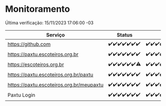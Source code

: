 # Monitoramento

Última verificação: 15/11/2023 17:06:00 -03

|Serviço|Status|Últimas 24h|
|---|---|---|
|https://github.com|<span title="2023-11-08: OK=24">✔️</span><span title="2023-11-09: OK=24">✔️</span><span title="2023-11-10: OK=24">✔️</span><span title="2023-11-11: OK=24">✔️</span><span title="2023-11-12: OK=24">✔️</span><span title="2023-11-13: OK=24">✔️</span><span title="2023-11-14: OK=21">✔️</span>|<span title="14/11/2023 18:03:00 -03 : 200">✔️</span><span title="14/11/2023 19:04:00 -03 : 200">✔️</span><span title="14/11/2023 20:05:00 -03 : 200">✔️</span><span title="14/11/2023 21:30:00 -03 : 200">✔️</span><span title="14/11/2023 22:45:00 -03 : 200">✔️</span><span title="14/11/2023 23:20:00 -03 : 200">✔️</span><span title="15/11/2023 00:06:00 -03 : 200">✔️</span><span title="15/11/2023 01:07:00 -03 : 200">✔️</span><span title="15/11/2023 02:06:00 -03 : 200">✔️</span><span title="15/11/2023 03:08:00 -03 : 200">✔️</span><span title="15/11/2023 04:05:00 -03 : 200">✔️</span><span title="15/11/2023 05:08:00 -03 : 200">✔️</span><span title="15/11/2023 06:06:00 -03 : 200">✔️</span><span title="15/11/2023 07:07:00 -03 : 200">✔️</span><span title="15/11/2023 08:04:00 -03 : 200">✔️</span><span title="15/11/2023 09:11:00 -03 : 200">✔️</span><span title="15/11/2023 10:09:00 -03 : 200">✔️</span><span title="15/11/2023 11:05:00 -03 : 200">✔️</span><span title="15/11/2023 12:06:00 -03 : 200">✔️</span><span title="15/11/2023 13:07:00 -03 : 200">✔️</span><span title="15/11/2023 14:05:00 -03 : 200">✔️</span><span title="15/11/2023 15:08:00 -03 : 200">✔️</span><span title="15/11/2023 16:03:00 -03 : 200">✔️</span><span title="15/11/2023 17:06:00 -03 : 200">✔️</span>|
|https://paxtu.escoteiros.org.br|<span title="2023-11-08: OK=24">✔️</span><span title="2023-11-09: OK=24">✔️</span><span title="2023-11-10: OK=24">✔️</span><span title="2023-11-11: OK=24">✔️</span><span title="2023-11-12: OK=24">✔️</span><span title="2023-11-13: OK=24">✔️</span><span title="2023-11-14: OK=21">✔️</span>|<span title="14/11/2023 18:03:00 -03 : 200">✔️</span><span title="14/11/2023 19:04:00 -03 : 200">✔️</span><span title="14/11/2023 20:05:00 -03 : 200">✔️</span><span title="14/11/2023 21:30:00 -03 : 200">✔️</span><span title="14/11/2023 22:45:00 -03 : 200">✔️</span><span title="14/11/2023 23:20:00 -03 : 200">✔️</span><span title="15/11/2023 00:06:00 -03 : 200">✔️</span><span title="15/11/2023 01:07:00 -03 : 200">✔️</span><span title="15/11/2023 02:06:00 -03 : 200">✔️</span><span title="15/11/2023 03:08:00 -03 : 200">✔️</span><span title="15/11/2023 04:05:00 -03 : 200">✔️</span><span title="15/11/2023 05:08:00 -03 : 200">✔️</span><span title="15/11/2023 06:06:00 -03 : 200">✔️</span><span title="15/11/2023 07:07:00 -03 : 200">✔️</span><span title="15/11/2023 08:04:00 -03 : 200">✔️</span><span title="15/11/2023 09:11:00 -03 : 200">✔️</span><span title="15/11/2023 10:09:00 -03 : 200">✔️</span><span title="15/11/2023 11:05:00 -03 : 200">✔️</span><span title="15/11/2023 12:06:00 -03 : 200">✔️</span><span title="15/11/2023 13:07:00 -03 : 200">✔️</span><span title="15/11/2023 14:05:00 -03 : 200">✔️</span><span title="15/11/2023 15:08:00 -03 : 200">✔️</span><span title="15/11/2023 16:03:00 -03 : 200">✔️</span><span title="15/11/2023 17:06:00 -03 : 200">✔️</span>|
|https://escoteiros.org.br|<span title="2023-11-08: OK=24">✔️</span><span title="2023-11-09: OK=24">✔️</span><span title="2023-11-10: OK=24">✔️</span><span title="2023-11-11: OK=24">✔️</span><span title="2023-11-12: OK=24">✔️</span><span title="2023-11-13: OK=24">✔️</span><span title="2023-11-14: OK=20, Falhas=1">⚠️</span>|<span title="14/11/2023 18:03:00 -03 : 200">✔️</span><span title="14/11/2023 19:04:00 -03 : 200">✔️</span><span title="14/11/2023 20:05:00 -03 : 200">✔️</span><span title="14/11/2023 21:30:00 -03 : 200">✔️</span><span title="14/11/2023 22:45:00 -03 : 200">✔️</span><span title="14/11/2023 23:20:00 -03 : 200">✔️</span><span title="15/11/2023 00:06:00 -03 : 200">✔️</span><span title="15/11/2023 01:07:00 -03 : 200">✔️</span><span title="15/11/2023 02:06:00 -03 : 200">✔️</span><span title="15/11/2023 03:08:00 -03 : 200">✔️</span><span title="15/11/2023 04:05:00 -03 : 200">✔️</span><span title="15/11/2023 05:08:00 -03 : 200">✔️</span><span title="15/11/2023 06:06:00 -03 : 200">✔️</span><span title="15/11/2023 07:07:00 -03 : 200">✔️</span><span title="15/11/2023 08:04:00 -03 : 200">✔️</span><span title="15/11/2023 09:11:00 -03 : 200">✔️</span><span title="15/11/2023 10:09:00 -03 : 200">✔️</span><span title="15/11/2023 11:05:00 -03 : 200">✔️</span><span title="15/11/2023 12:06:00 -03 : 200">✔️</span><span title="15/11/2023 13:07:00 -03 : 200">✔️</span><span title="15/11/2023 14:05:00 -03 : 200">✔️</span><span title="15/11/2023 15:08:00 -03 : 200">✔️</span><span title="15/11/2023 16:03:00 -03 : 200">✔️</span><span title="15/11/2023 17:06:00 -03 : 200">✔️</span>|
|https://paxtu.escoteiros.org.br/paxtu|<span title="2023-11-08: OK=24">✔️</span><span title="2023-11-09: OK=24">✔️</span><span title="2023-11-10: OK=24">✔️</span><span title="2023-11-11: OK=24">✔️</span><span title="2023-11-12: OK=24">✔️</span><span title="2023-11-13: OK=24">✔️</span><span title="2023-11-14: OK=21">✔️</span>|<span title="14/11/2023 18:03:00 -03 : 200">✔️</span><span title="14/11/2023 19:04:00 -03 : 200">✔️</span><span title="14/11/2023 20:05:00 -03 : 200">✔️</span><span title="14/11/2023 21:30:00 -03 : 200">✔️</span><span title="14/11/2023 22:46:00 -03 : 200">✔️</span><span title="14/11/2023 23:20:00 -03 : 200">✔️</span><span title="15/11/2023 00:06:00 -03 : 200">✔️</span><span title="15/11/2023 01:07:00 -03 : 200">✔️</span><span title="15/11/2023 02:06:00 -03 : 200">✔️</span><span title="15/11/2023 03:08:00 -03 : 200">✔️</span><span title="15/11/2023 04:05:00 -03 : 200">✔️</span><span title="15/11/2023 05:08:00 -03 : 200">✔️</span><span title="15/11/2023 06:06:00 -03 : 200">✔️</span><span title="15/11/2023 07:07:00 -03 : 200">✔️</span><span title="15/11/2023 08:04:00 -03 : 200">✔️</span><span title="15/11/2023 09:11:00 -03 : 200">✔️</span><span title="15/11/2023 10:09:00 -03 : 200">✔️</span><span title="15/11/2023 11:05:00 -03 : 200">✔️</span><span title="15/11/2023 12:06:00 -03 : 200">✔️</span><span title="15/11/2023 13:07:00 -03 : 200">✔️</span><span title="15/11/2023 14:05:00 -03 : 200">✔️</span><span title="15/11/2023 15:08:00 -03 : 200">✔️</span><span title="15/11/2023 16:03:00 -03 : 200">✔️</span><span title="15/11/2023 17:06:00 -03 : 200">✔️</span>|
|https://paxtu.escoteiros.org.br/meupaxtu|<span title="2023-11-08: OK=24">✔️</span><span title="2023-11-09: OK=24">✔️</span><span title="2023-11-10: OK=24">✔️</span><span title="2023-11-11: OK=24">✔️</span><span title="2023-11-12: OK=24">✔️</span><span title="2023-11-13: OK=24">✔️</span><span title="2023-11-14: OK=21">✔️</span>|<span title="14/11/2023 18:03:00 -03 : 200">✔️</span><span title="14/11/2023 19:04:00 -03 : 200">✔️</span><span title="14/11/2023 20:05:00 -03 : 200">✔️</span><span title="14/11/2023 21:30:00 -03 : 200">✔️</span><span title="14/11/2023 22:46:00 -03 : 200">✔️</span><span title="14/11/2023 23:20:00 -03 : 200">✔️</span><span title="15/11/2023 00:06:00 -03 : 200">✔️</span><span title="15/11/2023 01:07:00 -03 : 200">✔️</span><span title="15/11/2023 02:06:00 -03 : 200">✔️</span><span title="15/11/2023 03:08:00 -03 : 200">✔️</span><span title="15/11/2023 04:05:00 -03 : 200">✔️</span><span title="15/11/2023 05:08:00 -03 : 200">✔️</span><span title="15/11/2023 06:06:00 -03 : 200">✔️</span><span title="15/11/2023 07:07:00 -03 : 200">✔️</span><span title="15/11/2023 08:04:00 -03 : 200">✔️</span><span title="15/11/2023 09:11:00 -03 : 200">✔️</span><span title="15/11/2023 10:09:00 -03 : 200">✔️</span><span title="15/11/2023 11:05:00 -03 : 200">✔️</span><span title="15/11/2023 12:06:00 -03 : 200">✔️</span><span title="15/11/2023 13:07:00 -03 : 200">✔️</span><span title="15/11/2023 14:05:00 -03 : 200">✔️</span><span title="15/11/2023 15:08:00 -03 : 200">✔️</span><span title="15/11/2023 16:03:00 -03 : 200">✔️</span><span title="15/11/2023 17:06:00 -03 : 200">✔️</span>|
|Paxtu Login|<span title="2023-11-08: OK=24">✔️</span><span title="2023-11-09: OK=24">✔️</span><span title="2023-11-10: OK=24">✔️</span><span title="2023-11-11: OK=24">✔️</span><span title="2023-11-12: OK=24">✔️</span><span title="2023-11-13: OK=24">✔️</span><span title="2023-11-14: OK=21">✔️</span>|<span title="14/11/2023 18:03:00 -03 : 200">✔️</span><span title="14/11/2023 19:04:00 -03 : 200">✔️</span><span title="14/11/2023 20:05:00 -03 : 200">✔️</span><span title="14/11/2023 21:30:00 -03 : 200">✔️</span><span title="14/11/2023 22:46:00 -03 : 200">✔️</span><span title="14/11/2023 23:20:00 -03 : 200">✔️</span><span title="15/11/2023 00:07:00 -03 : 200">✔️</span><span title="15/11/2023 01:07:00 -03 : 200">✔️</span><span title="15/11/2023 02:06:00 -03 : 200">✔️</span><span title="15/11/2023 03:08:00 -03 : 200">✔️</span><span title="15/11/2023 04:05:00 -03 : 200">✔️</span><span title="15/11/2023 05:08:00 -03 : 200">✔️</span><span title="15/11/2023 06:06:00 -03 : 200">✔️</span><span title="15/11/2023 07:07:00 -03 : 200">✔️</span><span title="15/11/2023 08:04:00 -03 : 200">✔️</span><span title="15/11/2023 09:11:00 -03 : 200">✔️</span><span title="15/11/2023 10:09:00 -03 : 200">✔️</span><span title="15/11/2023 11:05:00 -03 : 200">✔️</span><span title="15/11/2023 12:06:00 -03 : 200">✔️</span><span title="15/11/2023 13:07:00 -03 : 200">✔️</span><span title="15/11/2023 14:05:00 -03 : 200">✔️</span><span title="15/11/2023 15:08:00 -03 : 200">✔️</span><span title="15/11/2023 16:03:00 -03 : 200">✔️</span><span title="15/11/2023 17:06:00 -03 : 200">✔️</span>|
